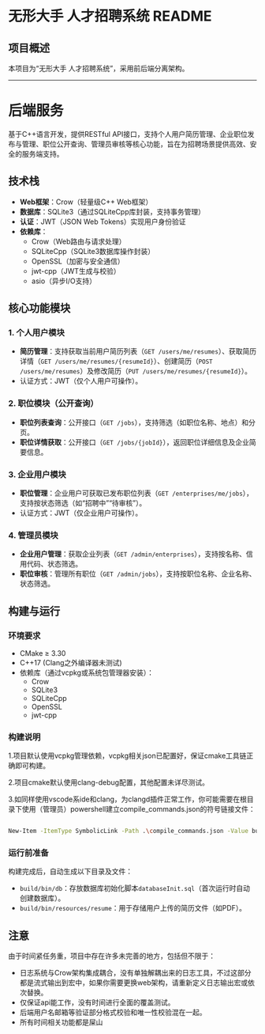 # 无形大手 人才招聘系统 README

## 项目概述
本项目为“无形大手 人才招聘系统”，采用前后端分离架构。

---

# 后端服务
基于C++语言开发，提供RESTful API接口，支持个人用户简历管理、企业职位发布与管理、职位公开查询、管理员审核等核心功能，旨在为招聘场景提供高效、安全的服务端支持。

## 技术栈
- **Web框架**：Crow（轻量级C++ Web框架）
- **数据库**：SQLite3（通过SQLiteCpp库封装，支持事务管理）
- **认证**：JWT（JSON Web Tokens）实现用户身份验证
- **依赖库**：
  - Crow（Web路由与请求处理）
  - SQLiteCpp（SQLite3数据库操作封装）
  - OpenSSL（加密与安全通信）
  - jwt-cpp（JWT生成与校验）
  - asio（异步I/O支持）

## 核心功能模块
### 1. 个人用户模块
- **简历管理**：支持获取当前用户简历列表（`GET /users/me/resumes`）、获取简历详情（`GET /users/me/resumes/{resumeId}`）、创建简历（`POST /users/me/resumes`）及修改简历（`PUT /users/me/resumes/{resumeId}`）。
- 认证方式：JWT（仅个人用户可操作）。

### 2. 职位模块（公开查询）
- **职位列表查询**：公开接口（`GET /jobs`），支持筛选（如职位名称、地点）和分页。
- **职位详情获取**：公开接口（`GET /jobs/{jobId}`），返回职位详细信息及企业简要信息。

### 3. 企业用户模块
- **职位管理**：企业用户可获取已发布职位列表（`GET /enterprises/me/jobs`），支持按状态筛选（如“招聘中”“待审核”）。
- 认证方式：JWT（仅企业用户可操作）。

### 4. 管理员模块
- **企业用户管理**：获取企业列表（`GET /admin/enterprises`），支持按名称、信用代码、状态筛选。
- **职位审核**：管理所有职位（`GET /admin/jobs`），支持按职位名称、企业名称、状态筛选。

## 构建与运行
### 环境要求
- CMake ≥ 3.30
- C++17 (Clang之外编译器未测试)
- 依赖库（通过vcpkg或系统包管理器安装）：
  - Crow
  - SQLite3
  - SQLiteCpp
  - OpenSSL
  - jwt-cpp

### 构建说明

1.项目默认使用vcpkg管理依赖，vcpkg相关json已配置好，保证cmake工具链正确即可构建。

2.项目cmake默认使用clang-debug配置，其他配置未详尽测试。

3.如同样使用vscode系ide和clang，为clangd插件正常工作，你可能需要在根目录下使用（管理员）powershell建立compile_commands.json的符号链接文件：
```bash

New-Item -ItemType SymbolicLink -Path .\compile_commands.json -Value build\clang-debug\compile_commands.json

```

### 运行前准备
构建完成后，自动生成以下目录及文件：
- `build/bin/db`：存放数据库初始化脚本`databaseInit.sql`（首次运行时自动创建数据库）。
- `build/bin/resources/resume`：用于存储用户上传的简历文件（如PDF）。

## 注意

由于时间紧任务重，项目中存在许多未完善的地方，包括但不限于：
- 日志系统与Crow架构集成耦合，没有单独解耦出来的日志工具，不过这部分都是流式输出到宏中，如果你需要更换web架构，请重新定义日志输出宏或依次替换。
- 仅保证api能工作，没有时间进行全面的覆盖测试。
- 后端用户名邮箱等验证部分格式校验和唯一性校验混在一起。
- 所有时间相关功能都是屎山